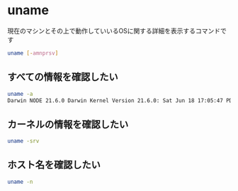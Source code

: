 # uname

現在のマシンとその上で動作していいるOSに関する詳細を表示するコマンドです

```bash
uname [-amnprsv]
```

## すべての情報を確認したい

```bash
uname -a
Darwin NODE 21.6.0 Darwin Kernel Version 21.6.0: Sat Jun 18 17:05:47 PDT 2022; root:xnu-8020.140.41~1/RELEASE_ARM64_T8101 arm64
```

## カーネルの情報を確認したい

```bash
uname -srv
```

## ホスト名を確認したい

```bash
uname -n
```
